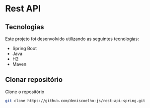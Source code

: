 # Rest API

<!--
<h1 align="center">
    <img alt="amazon" src="./images/codigoLimpo.png" width="100%" />
</h1>


Projeto

Projeto em construção...
 -->

<!--
Funcionalidades
-  Adicionar itens ao carrinho
-  Validar se os itens estão no carrinho
-  Excluir um item
-  Validar se o item foi excluído
-->
## Tecnologias

Este projeto foi desenvolvido utilizando as seguintes tecnologias:

- Spring Boot
- Java
- H2
- Maven


## Clonar repositório

Clone o repositório

```bash
git clone https://github.com/deniscoelho-js/rest-api-spring.git

```
